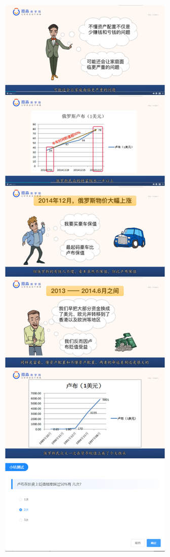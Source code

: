 ![](20201022-%20(1).png)
![](20201022-%20(2).png)
![](20201022-%20(3).png)
![](20201022-%20(4).png)
![](20201022-%20(5).png)
![](20201022-%20(6).png)